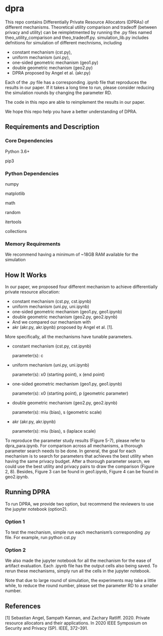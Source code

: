 # dpra
This repo contains Differentially Private Resource Allocators (DPRAs) of different mechanisms.
Theoretical utility comparison and tradeoff (between privacy and utility) can be reimpletmented by running the .py files named theo_utility_comparison and theo_tradeoff.py.
simulation_lib.py includes defnitions for simulation of different mechnisms, including 
- constant mechanism (cst.py), 
- uniform mechanism (uni.py), 
- one-sided geometric mechanism (geo1.py)
- double geometric mechanism (geo2.py)
- DPRA proposed by Angel et al. (akr.py)

Each of the .py file has a corresponding .ipynb file that reproduces the results in our paper. If it takes a long time to run, please consider reducing the simulation rounds by changing the parameter RD.

The code in this repo are able to reimplement the results in our paper.

We hope this repo help you have a better understanding of DPRA.



## Requirements and Description
### Core Dependencies 
Python 3.6+ 

pip3
 
### Python Dependencies
numpy 

matplotlib

math

random

itertools

collections

### Memory Requirements
We recommend having a minimum of ~18GB RAM available for the simulation


## How It Works
In our paper, we proposed four different mechanism to achieve differentially private resource allocation:

- constant mechanism (cst.py, cst.ipynb)
- uniform mechanism (uni.py, uni.ipynb)
- one-sided geometric mechanism (geo1.py, geo1.ipynb)
- double geometric mechanism (geo2.py, geo2.ipynb)
- And we compared our mechanism with 
- akr (akr.py, akr.ipynb) proposed by Angel et al. [1].

More specifically, all the mechanisms have tunable parameters.

- constant mechanism (cst.py, cst.ipynb)

    parameter(s): c

- uniform mechanism (uni.py, uni.ipynb)

    parameter(s): x0 (starting point), x (end point)

- one-sided geometric mechanism (geo1.py, geo1.ipynb)
  
    parameter(s): x0 (starting point), p (geometric parameter)

- double geometric mechanism (geo2.py, geo2.ipynb)

    parameter(s): miu (bias), s (geometric scale)

- akr (akr.py, akr.ipynb) 

    parameter(s): miu (bias), s (laplace scale)

To reproduce the parameter study results (Figure 5-7), please refer to dpra_para.ipynb.
For comparison across all mechanisms, a thorough parameter search needs to be done. In general, the goal for each mechanism is to search for parameters that achieves the best utility when having the same privacy budget. After a thorough parameter search, we could use the best utility and privacy pairs to draw the comparison (Figure 2, 8). Besides, Figure 3 can be found in geo1.ipynb, Figure 4 can be found in geo2.ipynb.

## Running DPRA
To run DPRA, we provide two option, but recommend the reviewers to use the jupyter notebook (option2).

### Option 1
To test the mechanism, simple run each mechanism’s corresponding .py file. For example, run
python cst.py


### Option 2
We also made the jupyter notebook for all the mechanism for the ease of artifact evaluation. Each .ipynb file has the output cells also being saved. To rerun these mechanisms, simply run all the cells in the jupyter notebook. 

Note that due to large round of simulation, the experiments may take a little while, to reduce the round number, please set the parameter RD to a smaller number.


## References
[1] Sebastian Angel, Sampath Kannan, and Zachary Ratliff. 2020. Private resource allocators and their applications. In 2020 IEEE Symposium on Security and Privacy (SP). IEEE, 372–391.




